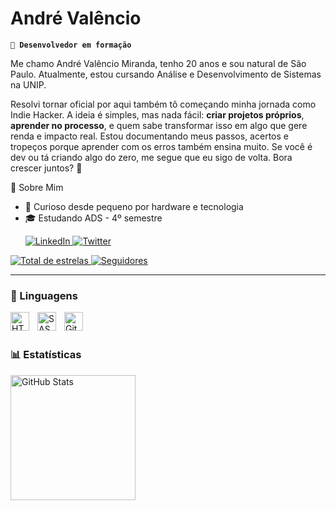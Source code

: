 # André Valêncio 

**`🚀 Desenvolvedor em formação`**

Me chamo André Valêncio Miranda, tenho 20 anos e sou natural de São Paulo. Atualmente, estou cursando Análise e Desenvolvimento de Sistemas na UNIP.

  Resolvi tornar oficial por aqui também tô começando minha jornada como Indie Hacker.
A ideia é simples, mas nada fácil: **criar projetos próprios**, **aprender no processo**, e quem sabe transformar isso em algo que gere renda e impacto real. Estou documentando meus passos, acertos e tropeços porque aprender com os erros também ensina muito. Se você é dev ou tá criando algo do zero, me segue que eu sigo de volta. Bora crescer juntos? 💬

🧠 Sobre Mim

- 🧩 Curioso desde pequeno por hardware e tecnologia
- 🎓 Estudando ADS - 4º semestre
  <p align="left">
  <a href="www.linkedin.com/in/andré-valêncio-0b49b4266" target="_blank">
    <img alt="LinkedIn" src="https://img.shields.io/badge/-LinkedIn-0A66C2?style=for-the-badge&logo=linkedin&logoColor=white" />
  </a>
  <a href="https://x.com/decodevs_?t=NTkU6mPilKlXG8_M23ymRw&s=09" target="_blank">
    <img alt="Twitter" src="https://img.shields.io/badge/-Twitter/X-000000?style=for-the-badge&logo=twitter&logoColor=white" />
  </a>
</p>

<p align="left">
    </a> 
    <a href="https://github.com/DecoDevx?tab=repositories&sort=stargazers">
        <img 
            alt="Total de estrelas" 
            title="Total de estrelas GitHub" 
            src="https://custom-icon-badges.demolab.com/github/stars/DecoDevx?color=55960c&style=for-the-badge&labelColor=488207&logo=star&label=estrelas"
        />
    </a>
    <a href="https://github.com/DecoDevxh?tab=followers">
        <img 
            alt="Seguidores" 
            title="Me siga no GitHub" 
            src="https://custom-icon-badges.demolab.com/github/followers/DecoDevx?color=236ad3&labelColor=1155ba&style=for-the-badge&logo=github&label=Seguidores&logoColor=white"
        />
    </a>
</p>

---

### 🤖 Linguagens

<img 
    align="left" 
    alt="HTML"
    title="HTML" 
    width="30px" 
    style="padding-right: 10px;" 
    src="https://cdn.jsdelivr.net/gh/devicons/devicon@latest/icons/html5/html5-original.svg" 
/>

<img 
    align="left" 
    alt="SASS" 
    title="SASS"
    width="30px" 
    style="padding-right: 10px;" 
    src="https://cdn.jsdelivr.net/gh/devicons/devicon@latest/icons/sass/sass-original.svg" 
/>

<img 
    align="left" 
    alt="Git" 
    title="Git"
    width="30px" 
    style="padding-right: 10px;" 
    src="https://cdn.jsdelivr.net/gh/devicons/devicon@latest/icons/git/git-original.svg" 
/>

<br/>
<br/>

### 📊 Estatísticas

<p>
  <img 
    align="left" 
    alt="GitHub Stats" 
    height="200" 
    style="padding-right: 10px;" 
    src="https://github-readme-stats.vercel.app/api?username=DecoDevx&show_icons=true&theme=tokyonight&include_all_commits=true&locale=pt-br" 
  />

</p>
